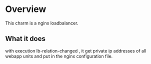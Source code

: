 # Overview

This charm is a nginx loadbalancer.

## What it does

with execution lb-relation-changed , it get private ip addresses of all webapp units and put in the nginx configuration file.
